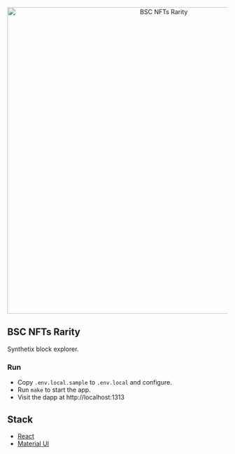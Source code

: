 <div align="center">
  <a href="https://bsc-nfts-rarity.vercel.app">
    <img src="https://bsc-nfts-rarity.vercel.app/shot.png" alt="BSC NFTs Rarity" width=700 />
  </a>
</div>

## BSC NFTs Rarity

Synthetix block explorer.

### Run

- Copy `.env.local.sample` to `.env.local` and configure.
- Run `make` to start the app.
- Visit the dapp at http://localhost:1313

## Stack

- [React](https://reactjs.org/)
- [Material UI](https://material-ui.com/)

